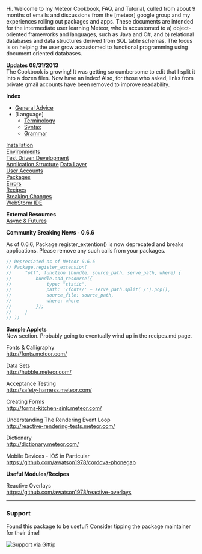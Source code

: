 Hi.  Welcome to my Meteor Cookbook, FAQ, and Tutorial, culled from about 9 months of emails and discussions from the [meteor] google group and my experiences rolling out packages and apps.  These documents are intended for the intermediate user learning Meteor, who is accustomed to a) object-oriented frameworks and languages, such as Java and C#, and b) relational databases and data structures derived from SQL table schemas.  The focus is on helping the user grow accustomed to functional programming using document oriented databases.

**Updates 08/31/2013**  
The Cookbook is growing!  It was getting so cumbersome to edit that I split it into a dozen files.  Now have an index!  Also, for those who asked, links from private gmail accounts have been removed to improve readability.


**Index**  

- [General Advice](https://github.com/awatson1978/meteor-cookbook/blob/master/general-advice.md)  
- [Language]  
  - [Terminology](https://github.com/awatson1978/meteor-cookbook/blob/master/terminology.md)  
  - [Syntax](https://github.com/awatson1978/meteor-cookbook/blob/master/syntax.md)  
  - [Grammar](https://github.com/awatson1978/meteor-cookbook/blob/master/grammar.md)  


[Installation](https://github.com/awatson1978/meteor-cookbook/blob/master/installation.md)  
[Environments](https://github.com/awatson1978/meteor-cookbook/blob/master/environments.md)  
[Test Driven Development](https://github.com/awatson1978/meteor-cookbook/blob/master/test-driven-development.md)  
[Application Structure](https://github.com/awatson1978/meteor-cookbook/blob/master/appstructure.md) 
[Data Layer](https://github.com/awatson1978/meteor-cookbook/blob/master/datalayer.md)  
[User Accounts](https://github.com/awatson1978/meteor-cookbook/blob/master/accounts.md)  
[Packages](https://github.com/awatson1978/meteor-cookbook/blob/master/packages.md)  
[Errors](https://github.com/awatson1978/meteor-cookbook/blob/master/errors.md)  
[Recipes](https://github.com/awatson1978/meteor-cookbook/blob/master/recipes.md)  
[Breaking Changes](https://github.com/awatson1978/meteor-cookbook/blob/master/breaking-news.md)  
[WebStorm IDE](https://github.com/awatson1978/meteor-cookbook/blob/master/webstorm.md)

**External Resources**  
[Async & Futures](https://gist.github.com/possibilities/3443021)



**Community Breaking News - 0.6.6**  

As of 0.6.6, Package.register_extention() is now deprecated and breaks applications.  Please remove any such calls from your packages.

````js
// Depreciated as of Meteor 0.6.6  
// Package.register_extension(
//     "otf", function (bundle, source_path, serve_path, where) {
//         bundle.add_resource({
//             type: "static",
//             path: '/fonts/' + serve_path.split('/').pop(),
//             source_file: source_path,
//             where: where
//         });
//     }
// );
````



**Sample Applets**  
New section.  Probably going to eventually wind up in the recipes.md page.  

Fonts & Calligraphy  
http://fonts.meteor.com/  

Data Sets  
http://hubble.meteor.com/  

Acceptance Testing  
http://safety-harness.meteor.com/  

Creating Forms  
http://forms-kitchen-sink.meteor.com/  

Understanding The Rendering Event Loop  
http://reactive-rendering-tests.meteor.com/  

Dictionary  
http://dictionary.meteor.com/

Mobile Devices - iOS in Particular  
https://github.com/awatson1978/cordova-phonegap  

**Useful Modules/Recipes**  

Reactive Overlays  
https://github.com/awatson1978/reactive-overlays  

------------------------
### Support
Found this package to be useful?  Consider tipping the package maintainer for their time!  

[![Support via Gittip](https://raw.github.com/gittip/www.gittip.com/master/www/assets/gittip.png)](https://www.gittip.com/awatson1978/)  

